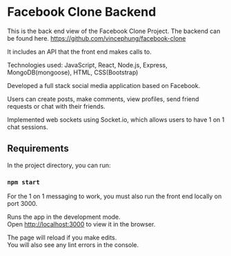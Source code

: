 # Facebook Clone Backend

This is the back end view of the Facebook Clone Project. The backend can be found here.  https://github.com/vincephung/facebook-clone

It includes an API that the front end makes calls to.

Technologies used: JavaScript, React, Node.js, Express, MongoDB(mongoose), HTML, CSS(Bootstrap)

Developed a full stack social media application based on Facebook.

Users can create posts, make comments, view profiles, send friend requests or chat with their friends.

Implemented web sockets using Socket.io, which allows users to have 1 on 1 chat sessions.


## Requirements

In the project directory, you can run:

### `npm start`
For the 1 on 1 messaging to work, you must also run the front end locally on port 3000.

Runs the app in the development mode.\
Open [http://localhost:3000](http://localhost:3000) to view it in the browser.

The page will reload if you make edits.\
You will also see any lint errors in the console.

